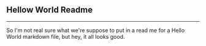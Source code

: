 ## Hellow World Readme

-------

So I'm not real sure what we're suppose to put in a read me for a Hello World markdown file, but
hey, it all looks good. 
